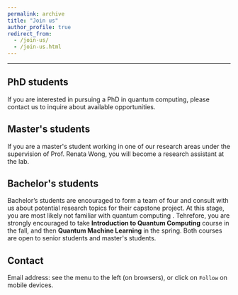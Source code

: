 ```yaml
---
permalink: archive
title: "Join us"
author_profile: true
redirect_from: 
  - /join-us/
  - /join-us.html
---
```


---

## PhD students

If you are interested in pursuing a PhD in quantum computing, please contact us to inquire about available opportunities.

## Master's students

If you are a master's student working in one of our research areas under the supervision of Prof. Renata Wong, you will become a research assistant at the lab.

## Bachelor's students

Bachelor’s students are encouraged to form a team of four and consult with us about potential research topics for their capstone project. At this stage, you are most likely not familiar with quantum computing . Tehrefore, you are strongly encouraged to take **Introduction to Quantum Computing** course in the fall, and then **Quantum Machine Learning** in the spring. Both courses are open to senior students and master's students. 

## Contact

Email address: see the menu to the left (on browsers), or click on `Follow` on mobile devices. 
